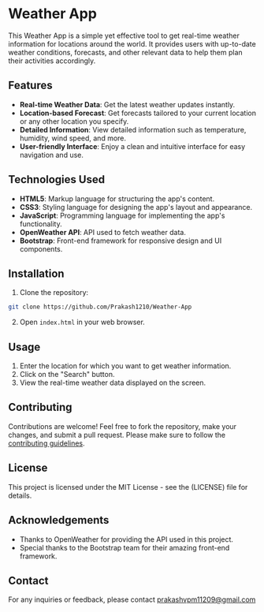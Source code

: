 
# Weather App

This Weather App is a simple yet effective tool to get real-time weather information for locations around the world. It provides users with up-to-date weather conditions, forecasts, and other relevant data to help them plan their activities accordingly.

## Features

- **Real-time Weather Data**: Get the latest weather updates instantly.
- **Location-based Forecast**: Get forecasts tailored to your current location or any other location you specify.
- **Detailed Information**: View detailed information such as temperature, humidity, wind speed, and more.
- **User-friendly Interface**: Enjoy a clean and intuitive interface for easy navigation and use.

## Technologies Used

- **HTML5**: Markup language for structuring the app's content.
- **CSS3**: Styling language for designing the app's layout and appearance.
- **JavaScript**: Programming language for implementing the app's functionality.
- **OpenWeather API**: API used to fetch weather data.
- **Bootstrap**: Front-end framework for responsive design and UI components.

## Installation

1. Clone the repository:

```bash
git clone https://github.com/Prakash1210/Weather-App
```

2. Open `index.html` in your web browser.

## Usage

1. Enter the location for which you want to get weather information.
2. Click on the "Search" button.
3. View the real-time weather data displayed on the screen.

## Contributing

Contributions are welcome! Feel free to fork the repository, make your changes, and submit a pull request. Please make sure to follow the [contributing guidelines](CONTRIBUTING.md).

## License

This project is licensed under the MIT License - see the (LICENSE) file for details.

## Acknowledgements

- Thanks to OpenWeather for providing the API used in this project.
- Special thanks to the Bootstrap team for their amazing front-end framework.

## Contact

For any inquiries or feedback, please contact prakashvpm11209@gmail.com

